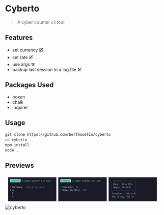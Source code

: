 # Cyberto

> A cyber counter cli tool

## Features

- set currency 🗹
- set rate 🗹
- use args ⚒
- backup last session to a log file ⚒

## Packages Used

- boxen
- chalk
- inquirer

## Usage

```bash
git clone https://github.com/berthosefin/cyberto
cd cyberto
npm install
node .
```

## Previews

![cyberto](https://raw.githubusercontent.com/berthosefin/cyberto/main/preview.png)
![cyberto](./preview.png)
